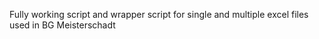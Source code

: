 Fully working script and wrapper script for single and multiple excel files used in BG Meisterschadt
